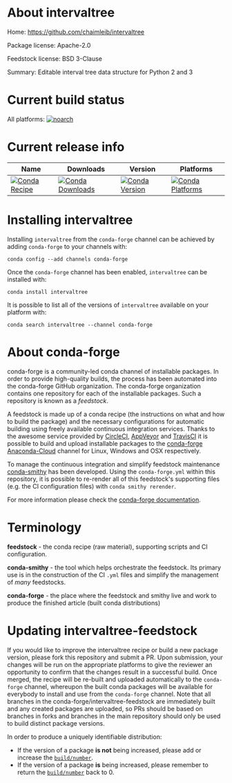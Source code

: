 About intervaltree
==================

Home: https://github.com/chaimleib/intervaltree

Package license: Apache-2.0

Feedstock license: BSD 3-Clause

Summary: Editable interval tree data structure for Python 2 and 3



Current build status
====================

All platforms:
[![noarch](https://img.shields.io/circleci/project/github/conda-forge/intervaltree-feedstock/master.svg?label=noarch)](https://circleci.com/gh/conda-forge/intervaltree-feedstock)

Current release info
====================

| Name | Downloads | Version | Platforms |
| --- | --- | --- | --- |
| [![Conda Recipe](https://img.shields.io/badge/recipe-intervaltree-green.svg)](https://anaconda.org/conda-forge/intervaltree) | [![Conda Downloads](https://img.shields.io/conda/dn/conda-forge/intervaltree.svg)](https://anaconda.org/conda-forge/intervaltree) | [![Conda Version](https://img.shields.io/conda/vn/conda-forge/intervaltree.svg)](https://anaconda.org/conda-forge/intervaltree) | [![Conda Platforms](https://img.shields.io/conda/pn/conda-forge/intervaltree.svg)](https://anaconda.org/conda-forge/intervaltree) |

Installing intervaltree
=======================

Installing `intervaltree` from the `conda-forge` channel can be achieved by adding `conda-forge` to your channels with:

```
conda config --add channels conda-forge
```

Once the `conda-forge` channel has been enabled, `intervaltree` can be installed with:

```
conda install intervaltree
```

It is possible to list all of the versions of `intervaltree` available on your platform with:

```
conda search intervaltree --channel conda-forge
```


About conda-forge
=================

conda-forge is a community-led conda channel of installable packages.
In order to provide high-quality builds, the process has been automated into the
conda-forge GitHub organization. The conda-forge organization contains one repository
for each of the installable packages. Such a repository is known as a *feedstock*.

A feedstock is made up of a conda recipe (the instructions on what and how to build
the package) and the necessary configurations for automatic building using freely
available continuous integration services. Thanks to the awesome service provided by
[CircleCI](https://circleci.com/), [AppVeyor](http://www.appveyor.com/)
and [TravisCI](https://travis-ci.org/) it is possible to build and upload installable
packages to the [conda-forge](https://anaconda.org/conda-forge)
[Anaconda-Cloud](http://docs.anaconda.org/) channel for Linux, Windows and OSX respectively.

To manage the continuous integration and simplify feedstock maintenance
[conda-smithy](http://github.com/conda-forge/conda-smithy) has been developed.
Using the ``conda-forge.yml`` within this repository, it is possible to re-render all of
this feedstock's supporting files (e.g. the CI configuration files) with ``conda smithy rerender``.

For more information please check the [conda-forge documentation](https://conda-forge.org/docs/).

Terminology
===========

**feedstock** - the conda recipe (raw material), supporting scripts and CI configuration.

**conda-smithy** - the tool which helps orchestrate the feedstock.
                   Its primary use is in the construction of the CI ``.yml`` files
                   and simplify the management of *many* feedstocks.

**conda-forge** - the place where the feedstock and smithy live and work to
                  produce the finished article (built conda distributions)


Updating intervaltree-feedstock
===============================

If you would like to improve the intervaltree recipe or build a new
package version, please fork this repository and submit a PR. Upon submission,
your changes will be run on the appropriate platforms to give the reviewer an
opportunity to confirm that the changes result in a successful build. Once
merged, the recipe will be re-built and uploaded automatically to the
`conda-forge` channel, whereupon the built conda packages will be available for
everybody to install and use from the `conda-forge` channel.
Note that all branches in the conda-forge/intervaltree-feedstock are
immediately built and any created packages are uploaded, so PRs should be based
on branches in forks and branches in the main repository should only be used to
build distinct package versions.

In order to produce a uniquely identifiable distribution:
 * If the version of a package **is not** being increased, please add or increase
   the [``build/number``](http://conda.pydata.org/docs/building/meta-yaml.html#build-number-and-string).
 * If the version of a package **is** being increased, please remember to return
   the [``build/number``](http://conda.pydata.org/docs/building/meta-yaml.html#build-number-and-string)
   back to 0.
